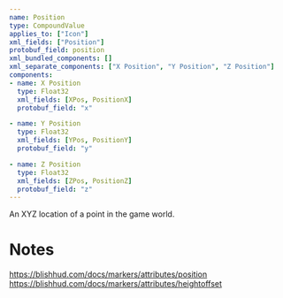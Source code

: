 ```yaml
---
name: Position
type: CompoundValue
applies_to: ["Icon"]
xml_fields: ["Position"]
protobuf_field: position
xml_bundled_components: []
xml_separate_components: ["X Position", "Y Position", "Z Position"]
components:
- name: X Position
  type: Float32
  xml_fields: [XPos, PositionX]
  protobuf_field: "x"

- name: Y Position
  type: Float32
  xml_fields: [YPos, PositionY]
  protobuf_field: "y"

- name: Z Position
  type: Float32
  xml_fields: [ZPos, PositionZ]
  protobuf_field: "z"
---
```

An XYZ location of a point in the game world.

Notes
=====
https://blishhud.com/docs/markers/attributes/position
https://blishhud.com/docs/markers/attributes/heightoffset
